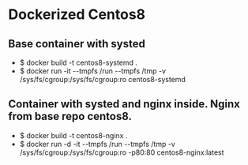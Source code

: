# Dockerized Centos8

Base container with systed
-----------

* $ docker build -t centos8-systemd .
* $ docker run -it --tmpfs /run --tmpfs /tmp -v /sys/fs/cgroup:/sys/fs/cgroup:ro centos8-systemd

Container with systed and nginx inside. Nginx from base repo centos8.
-----------

* $ docker build -t centos8-nginx .
* $ docker run -d -it --tmpfs /run --tmpfs /tmp -v /sys/fs/cgroup:/sys/fs/cgroup:ro -p80:80 centos8-nginx:latest

